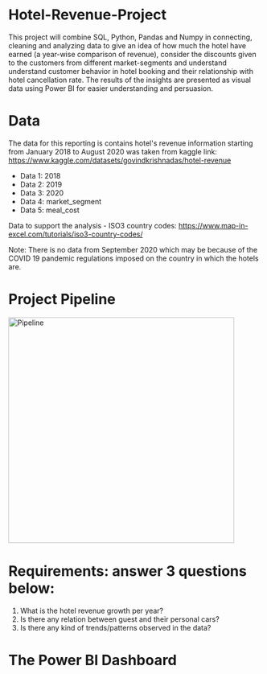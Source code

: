 # Hotel-Revenue-Project
This project will combine SQL, Python, Pandas and Numpy in connecting, cleaning and analyzing data to give an idea of how much the hotel have earned (a year-wise comparison of revenue), consider the discounts given to the customers from different market-segments and understand understand customer behavior in hotel booking and their relationship with hotel cancellation rate. The results of the insights are presented as visual data using Power BI for easier understanding and persuasion.
# Data
The data for this reporting is contains hotel's revenue information starting from January 2018 to August 2020 was taken from kaggle link: https://www.kaggle.com/datasets/govindkrishnadas/hotel-revenue
* Data 1: 2018
* Data 2: 2019
* Data 3: 2020
* Data 4: market_segment
* Data 5: meal_cost

Data to support the analysis - ISO3 country codes:
https://www.map-in-excel.com/tutorials/iso3-country-codes/

Note: There is no data from September 2020 which may be because of the COVID 19 pandemic regulations imposed on the country in which the hotels are. 

# Project Pipeline
<img width="449" alt="Pipeline" src="https://user-images.githubusercontent.com/122539964/226786026-b7b9f315-545e-402b-b5ba-e91ee9e8813e.png">





# Requirements: answer 3 questions below:
1) What is the hotel revenue growth per year?
3) Is there any relation between guest and their personal cars? 
4) Is there any kind of trends/patterns observed in the data?

# The Power BI Dashboard
